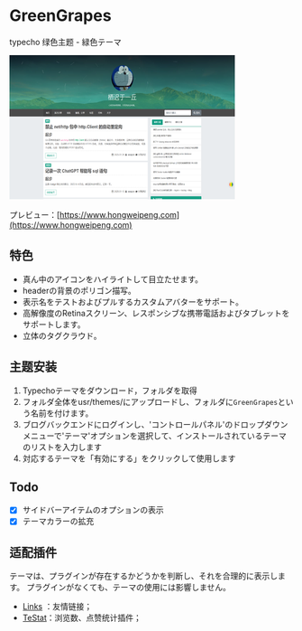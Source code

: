 # GreenGrapes
typecho 绿色主题 - 緑色テーマ

![image](https://github.com/hongweipeng/GreenGrapes/raw/master/screenshot.png)

プレビュー：[https://www.hongweipeng.com](https://www.hongweipeng.com)

## 特色
* 真ん中のアイコンをハイライトして目立たせます。
* headerの背景のポリゴン描写。
* 表示名をテストおよびプルするカスタムアバターをサポート。
* 高解像度のRetinaスクリーン、レスポンシブな携帯電話およびタブレットをサポートします。
* 立体のタグクラウド。

## 主题安装
1. Typechoテーマをダウンロード，フォルダを取得
2. フォルダ全体をusr/themes/にアップロードし、フォルダに`GreenGrapes`という名前を付けます。
3. ブログバックエンドにログインし、'コントロールパネル'のドロップダウンメニューで'テーマ'オプションを選択して、インストールされているテーマのリストを入力します
4. 対応するテーマを「有効にする」をクリックして使用します

## Todo
- [x] サイドバーアイテムのオプションの表示
- [x] テーマカラーの拡充

## 适配插件
テーマは、プラグインが存在するかどうかを判断し、それを合理的に表示します。 プラグインがなくても、テーマの使用には影響しません。

- [Links](http://www.imhan.com/archives/typecho_links_20141214/) ：友情链接；
- [TeStat](https://github.com/hongweipeng/TeStat)：浏览数、点赞统计插件；

